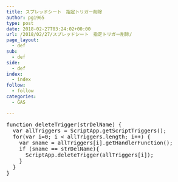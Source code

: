 ```yaml
---
title: スプレッドシート　指定トリガー削除
author: pg1965
type: post
date: 2018-02-27T03:24:02+00:00
url: /2018/02/27/スプレッドシート　指定トリガー削除/
page_layout:
  - def
sub:
  - def
side:
  - def
index:
  - index
follow:
  - follow
categories:
  - GAS

---
```

<pre class="lang:js decode:true " title="deleteTrigger">function deleteTrigger(strDelName) {
  var allTriggers = ScriptApp.getScriptTriggers();
  for(var i=0; i &lt; allTriggers.length; i++) {
    var sname = allTriggers[i].getHandlerFunction();
    if (sname == strDelName){
      ScriptApp.deleteTrigger(allTriggers[i]);
    }
  }
}</pre>

&nbsp;